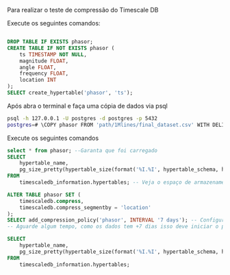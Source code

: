 Para realizar o teste de compressão do Timescale DB

Execute os seguintes comandos: 
```SQL

DROP TABLE IF EXISTS phasor;
CREATE TABLE IF NOT EXISTS phasor (
    ts TIMESTAMP NOT NULL,
    magnitude FLOAT,
    angle FLOAT, 
    frequency FLOAT,
    location INT
);
SELECT create_hypertable('phasor', 'ts');
```
Após abra o terminal e faça uma cópia de dados via psql

```bash
psql -h 127.0.0.1 -U postgres -d postgres -p 5432
postgres=# \COPY phasor FROM 'path/1Mlines/final_dataset.csv' WITH DELIMITER ',';
```
Execute os seguintes comandos 
```SQL
select * from phasor; --Garanta que foi carregado
SELECT 
    hypertable_name, 
    pg_size_pretty(hypertable_size(format('%I.%I', hypertable_schema, hypertable_name))) 
FROM 
    timescaledb_information.hypertables; -- Veja o espaço de armazenamento antes da compressão

ALTER TABLE phasor SET (
	timescaledb.compress,
	timescaledb.compress_segmentby = 'location'
);
SELECT add_compression_policy('phasor', INTERVAL '7 days'); -- Configura a compressão
-- Aguarde algum tempo, como os dados tem +7 dias isso deve iniciar o processo de compressão

SELECT 
    hypertable_name, 
    pg_size_pretty(hypertable_size(format('%I.%I', hypertable_schema, hypertable_name))) 
FROM 
    timescaledb_information.hypertables;
```
